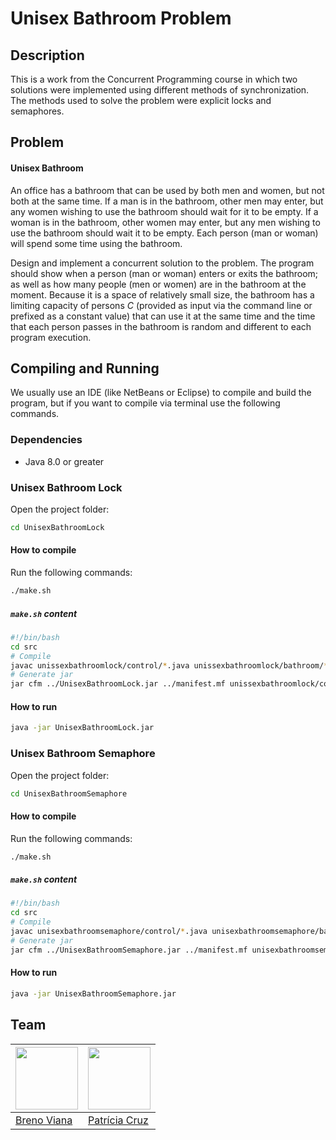 # Unisex Bathroom Problem

## Description

This is a work from the Concurrent Programming course in which two solutions were implemented using different methods of synchronization. The methods used to solve the problem were explicit locks and semaphores.

## Problem

#### Unisex Bathroom

An office has a bathroom that can be used by both men and women, but not both at the same time. If a man is in the bathroom, other men may enter, but any women wishing to use the bathroom should wait for it to be empty. If a woman is in the bathroom, other women may enter, but any men wishing to use the bathroom should wait it to be empty. Each person (man or woman) will spend some time using the bathroom.

Design and implement a concurrent solution to the problem. The program should show when a person (man or woman) enters or exits the bathroom; as well as how many people (men or women) are in the bathroom at the moment. Because it is a space of relatively small size, the bathroom has a limiting capacity of persons *C* (provided as input via the command line or prefixed as a constant value) that can use it at the same time and the time that each person passes in the bathroom is random and different to each program execution.

## Compiling and Running

We usually use an IDE (like NetBeans or Eclipse) to compile and build the program, but if you want to compile via terminal use the following commands.

### Dependencies

- Java 8.0 or greater

### Unisex Bathroom Lock

Open the project folder:

```bash
cd UnisexBathroomLock
```

#### How to compile

Run the following commands:

```bash
./make.sh
```

##### ```make.sh``` content

```sh
#!/bin/bash
cd src
# Compile
javac unissexbathroomlock/control/*.java unissexbathroomlock/bathroom/*.java unissexbathroomlock/person/*.java
# Generate jar
jar cfm ../UnisexBathroomLock.jar ../manifest.mf unissexbathroomlock/control/*.class unissexbathroomlock/bathroom/*.class unissexbathroomlock/person/*.class
```

#### How to run

```bash
java -jar UnisexBathroomLock.jar
```

### Unisex Bathroom Semaphore

Open the project folder:

```bash
cd UnisexBathroomSemaphore
```

#### How to compile

Run the following commands:

```bash
./make.sh
```

##### ```make.sh``` content

```sh
#!/bin/bash
cd src
# Compile
javac unisexbathroomsemaphore/control/*.java unisexbathroomsemaphore/bathroom/*.java unisexbathroomsemaphore/person/*.java
# Generate jar
jar cfm ../UnisexBathroomSemaphore.jar ../manifest.mf unisexbathroomsemaphore/control/*.class unisexbathroomsemaphore/bathroom/*.class unisexbathroomsemaphore/person/*.class
```

#### How to run

```bash
java -jar UnisexBathroomSemaphore.jar
```

## Team

[<img src="https://avatars2.githubusercontent.com/u/17532418?v=3&s=400" width="100"/>](https://github.com/brenov) | [<img src="https://avatars2.githubusercontent.com/u/17392686?v=3&s=400" width="100"/>](https://github.com/Pekorishia)
---|---
[Breno Viana](https://github.com/brenov) | [Patrícia Cruz](https://github.com/Pekorishia)
